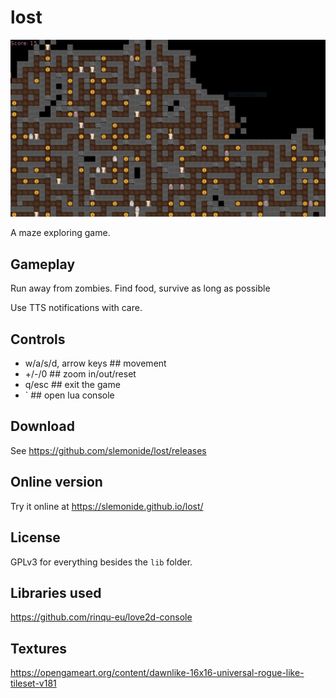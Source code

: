 # lost

![Game screenshot](screenshot.png)

A maze exploring game.

## Gameplay
Run away from zombies. Find food, survive as long as possible

Use TTS notifications with care.

## Controls

- w/a/s/d, arrow keys ## movement
- +/-/0 ## zoom in/out/reset
- q/esc ## exit the game
- ` ## open lua console

## Download
See https://github.com/slemonide/lost/releases

## Online version
Try it online at https://slemonide.github.io/lost/

## License
GPLv3 for everything besides the `lib` folder.

## Libraries used
https://github.com/rinqu-eu/love2d-console

## Textures

https://opengameart.org/content/dawnlike-16x16-universal-rogue-like-tileset-v181